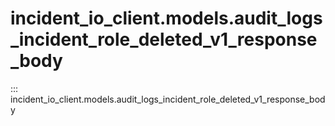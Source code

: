 # incident_io_client.models.audit_logs_incident_role_deleted_v1_response_body

::: incident_io_client.models.audit_logs_incident_role_deleted_v1_response_body
